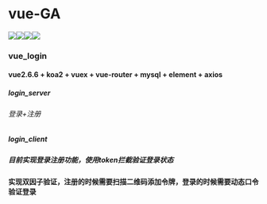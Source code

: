 # vue-GA

![](https://img.shields.io/badge/vue-2.6.6-brightgreen.svg?style=plastic)![](https://img.shields.io/badge/vuex-3.1.0-brightgreen.svg?style=plastic)![](https://img.shields.io/badge/axios-0.18.0-brightgreen.svg?style=plastic)![](https://img.shields.io/badge/elemet-3.1.0-brightgreen.svg?style=plastic)

### vue_login

#### vue2.6.6 + koa2 + vuex + vue-router + mysql + element + axios

##### login_server

###### 登录+注册

##### login_client

##### 目前实现登录注册功能，使用token拦截验证登录状态

#### 实现双因子验证，注册的时候需要扫描二维码添加令牌，登录的时候需要动态口令验证登录


